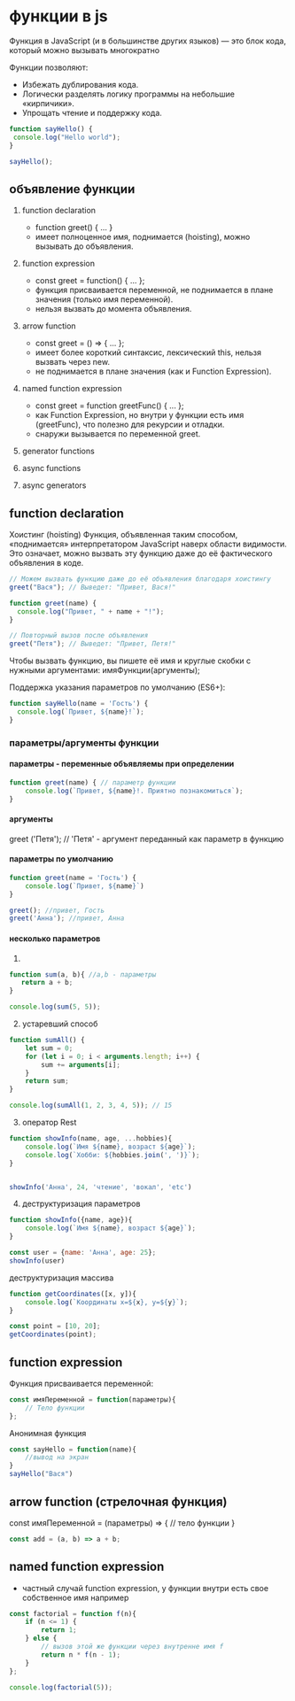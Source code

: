 # функции в js

Функция в JavaScript (и в большинстве других языков) — это блок кода, который можно вызывать многократно

Функции позволяют:
 - Избежать дублирования кода.
 - Логически разделять логику программы на небольшие «кирпичики».
 - Упрощать чтение и поддержку кода.

 ```js
function sayHello() {
  console.log("Hello world");
}

sayHello();

 ```

## объявление функции

1. function declaration
   - function greet() { ... }
   - имеет полноценное имя, поднимается (hoisting), можно вызывать до объявления.
2. function expression
   - const greet = function() { ... };
   - функция присваивается переменной, не поднимается в плане значения (только имя переменной).
   - нельзя вызвать до момента объявления.
3. arrow function
   - const greet = () => { ... };
   - имеет более короткий синтаксис, лексический this, нельзя вызвать через new.
   - не поднимается в плане значения (как и Function Expression).
4. named function expression
   - const greet = function greetFunc() { ... };
   - как Function Expression, но внутри у функции есть имя (greetFunc), что полезно для рекурсии и отладки.
   - снаружи вызывается по переменной greet.

5. generator functions
6. async functions
7. async generators

## function declaration
Хоистинг (hoisting)
Функция, объявленная таким способом, «поднимается» интерпретатором JavaScript наверх области видимости. Это означает, можно вызвать эту функцию даже до её фактического объявления в коде.

```js
// Можем вызвать функцию даже до её объявления благодаря хоистингу
greet("Вася"); // Выведет: "Привет, Вася!"

function greet(name) {
  console.log("Привет, " + name + "!");
}

// Повторный вызов после объявления
greet("Петя"); // Выведет: "Привет, Петя!"

```

Чтобы вызвать функцию, вы пишете её имя и круглые скобки с нужными аргументами:
имяФункции(аргументы);

Поддержка указания параметров по умолчанию (ES6+):
```js
function sayHello(name = 'Гость') {
  console.log(`Привет, ${name}!`);
}
```

### параметры/аргументы функции

#### параметры - переменные объявляемы при определении

```js
function greet(name) { // параметр функции
    console.log(`Привет, ${name}!. Приятно познакомиться`);
}
```
#### аргументы

greet ('Петя'); // 'Петя' - аргумент переданный как параметр в функцию

#### параметры по умолчанию
```js
function greet(name = 'Гость') {
    console.log(`Привет, ${name}`)
}

greet(); //привет, Гость
greet('Анна'); //привет, Анна

```

#### несколько параметров
1)
```js
function sum(a, b){ //a,b - параметры
   return a + b;
}

console.log(sum(5, 5));
```

2) устаревший способ
```js
function sumAll() {
    let sum = 0;
    for (let i = 0; i < arguments.length; i++) {
        sum += arguments[i];
    }
    return sum;
}

console.log(sumAll(1, 2, 3, 4, 5)); // 15
```

3) оператор Rest
```js
function showInfo(name, age, ...hobbies){
    console.log(`Имя ${name}, возраст ${age}`);
    console.log(`Хобби: ${hobbies.join(', ')}`);
} 


showInfo('Анна', 24, 'чтение', 'вокал', 'etc')
```

4) деструктуризация параметров
```js
function showInfo({name, age}){
    console.log(`Имя ${name}, возраст ${age}`);
}

const user = {name: 'Анна', age: 25};
showInfo(user)

```

деструктуризация массива

```js
function getCoordinates([x, y]){
    console.log(`Координаты x=${x}, y=${y}`);
}

const point = [10, 20];
getCoordinates(point);
```

## function expression

Функция присваивается переменной:
```js
const имяПеременной = function(параметры){
    // Тело функции
};

```

Анонимная функция
```js
const sayHello = function(name){
    //вывод на экран
}
sayHello("Вася")
```

## arrow function (стрелочная функция)
const имяПеременной = (параметры) => {
    // тело функции
}

```js
const add = (a, b) => a + b;
```

## named function expression
- частный случай function expression, у функции внутри есть свое собственное имя
например
```js
const factorial = function f(n){
    if (n <= 1) {
        return 1;
    } else {
        // вызов этой же функции через внутренне имя f
        return n * f(n - 1);
    }
};

console.log(factorial(5));
```
